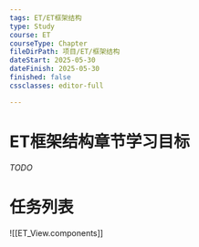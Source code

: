 ```yaml
---
tags: ET/ET框架结构
type: Study
course: ET
courseType: Chapter
fileDirPath: 项目/ET/框架结构
dateStart: 2025-05-30
dateFinish: 2025-05-30
finished: false
cssclasses: editor-full

---
```


# ET框架结构章节学习目标
 *TODO*
 
# 任务列表
![[ET_View.components]]


